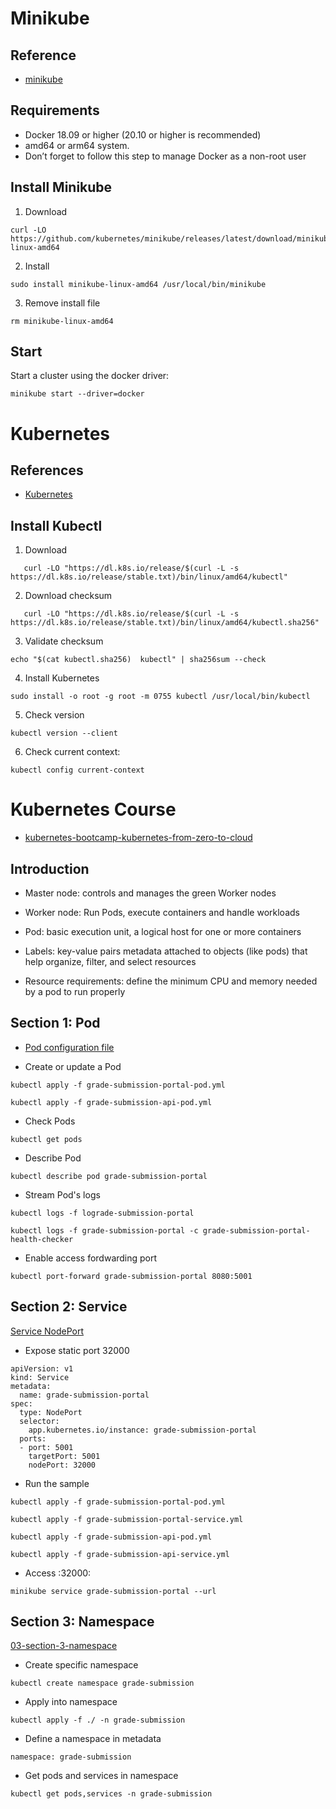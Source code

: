 # Minikube

## Reference

- [minikube](https://minikube.sigs.k8s.io/docs/start/?arch=%2Flinux%2Fx86-64%2Fstable%2Fbinary+download)

## Requirements

- Docker 18.09 or higher (20.10 or higher is recommended)
- amd64 or arm64 system.
- Don’t forget to follow this step to manage Docker as a non-root user

## Install Minikube

1. Download

```
curl -LO https://github.com/kubernetes/minikube/releases/latest/download/minikube-linux-amd64
```

2. Install

```
sudo install minikube-linux-amd64 /usr/local/bin/minikube 
```

3. Remove install file

```
rm minikube-linux-amd64
```

## Start

Start a cluster using the docker driver:

```
minikube start --driver=docker
```

# Kubernetes

## References

- [Kubernetes](https://kubernetes.io/docs/tasks/tools/install-kubectl-linux/#install-kubectl-binary-with-curl-on-linux)

## Install Kubectl

1. Download

```
   curl -LO "https://dl.k8s.io/release/$(curl -L -s https://dl.k8s.io/release/stable.txt)/bin/linux/amd64/kubectl"
```

2. Download checksum

```
   curl -LO "https://dl.k8s.io/release/$(curl -L -s https://dl.k8s.io/release/stable.txt)/bin/linux/amd64/kubectl.sha256"
```

3. Validate checksum

```
echo "$(cat kubectl.sha256)  kubectl" | sha256sum --check
```

4. Install Kubernetes

```
sudo install -o root -g root -m 0755 kubectl /usr/local/bin/kubectl
```

5. Check version

```
kubectl version --client
```

6. Check current context:

```
kubectl config current-context
```

# Kubernetes Course

- [kubernetes-bootcamp-kubernetes-from-zero-to-cloud](https://sngular.udemy.com/course/kubernetes-bootcamp-kubernetes-from-zero-to-cloud)

## Introduction

- Master node: controls and manages the green Worker nodes

- Worker node: Run Pods, execute containers and handle workloads

- Pod: basic execution unit, a logical host for one or more containers

- Labels: key-value pairs metadata attached to objects (like pods) that help organize, filter, and select resources

- Resource requirements: define the minimum CPU and memory needed by a pod to run properly

## Section 1: Pod

- [Pod configuration file](01-section-1-pod/grade-submission-portal-pod.yml)

- Create or update a Pod

```
kubectl apply -f grade-submission-portal-pod.yml

kubectl apply -f grade-submission-api-pod.yml
```

- Check Pods

```
kubectl get pods
```

- Describe Pod

```
kubectl describe pod grade-submission-portal
```

- Stream Pod's logs

```
kubectl logs -f lograde-submission-portal

kubectl logs -f grade-submission-portal -c grade-submission-portal-health-checker
```

- Enable access fordwarding port

```
kubectl port-forward grade-submission-portal 8080:5001
```

## Section 2: Service

[Service NodePort](02-section-2-service/grade-submission-portal-service.yml)

- Expose static port 32000

```
apiVersion: v1
kind: Service
metadata:
  name: grade-submission-portal
spec:
  type: NodePort
  selector:
    app.kubernetes.io/instance: grade-submission-portal
  ports:
  - port: 5001
    targetPort: 5001
    nodePort: 32000
```

- Run the sample

```
kubectl apply -f grade-submission-portal-pod.yml

kubectl apply -f grade-submission-portal-service.yml

kubectl apply -f grade-submission-api-pod.yml

kubectl apply -f grade-submission-api-service.yml
```

- Access <minikube ip>:32000:

```
minikube service grade-submission-portal --url
```

## Section 3: Namespace

[03-section-3-namespace](03-section-3-namespace)

- Create specific namespace

```
kubectl create namespace grade-submission
```

- Apply into namespace

```
kubectl apply -f ./ -n grade-submission  
```

- Define a namespace in metadata

```
namespace: grade-submission
```

- Get pods and services in namespace

```
kubectl get pods,services -n grade-submission
```

